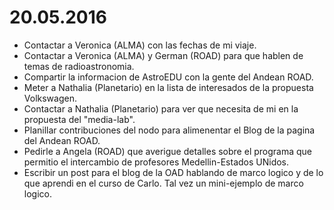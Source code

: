 # 20.05.2016

* Contactar a Veronica (ALMA) con las fechas de mi viaje.  
* Contactar a Veronica (ALMA) y German (ROAD) para que hablen de temas
  de radioastronomia.  
* Compartir la informacion de AstroEDU con la gente del Andean ROAD.
* Meter a Nathalia (Planetario) en la lista de interesados de la
  propuesta Volkswagen.
* Contactar a Nathalia (Planetario) para ver que necesita de mi en la
  propuesta del "media-lab". 
* Planillar contribuciones del nodo para alimenentar el Blog de la
  pagina del Andean ROAD. 
* Pedirle a Angela (ROAD) que averigue detalles sobre el programa que
  permitio el intercambio de profesores Medellin-Estados UNidos.  
* Escribir un post para el blog de la OAD hablando de marco logico y
  de lo que aprendi en el curso de Carlo. Tal vez un mini-ejemplo de
  marco logico.
